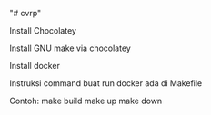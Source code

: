"# cvrp" 

Install Chocolatey

Install GNU make via chocolatey

Install docker

Instruksi command buat run docker ada di Makefile

Contoh:
make build
make up
make down
